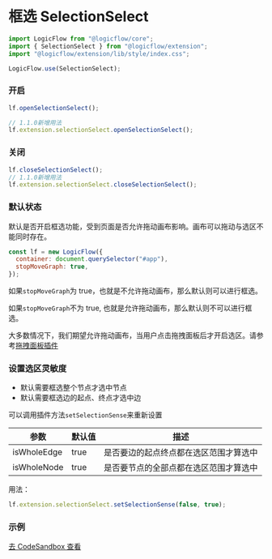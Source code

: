 # 框选 SelectionSelect

```ts
import LogicFlow from "@logicflow/core";
import { SelectionSelect } from "@logicflow/extension";
import "@logicflow/extension/lib/style/index.css";

LogicFlow.use(SelectionSelect);
```

### 开启

```ts
lf.openSelectionSelect();

// 1.1.0新增用法
lf.extension.selectionSelect.openSelectionSelect();
```

### 关闭

```ts
lf.closeSelectionSelect();
// 1.1.0新增用法
lf.extension.selectionSelect.closeSelectionSelect();
```

<!-- <example href="/examples/#/extension/components/selection" :height="300" ></example> -->

### 默认状态

默认是否开启框选功能，受到页面是否允许拖动画布影响。画布可以拖动与选区不能同时存在。

```js
const lf = new LogicFlow({
  container: document.querySelector("#app"),
  stopMoveGraph: true,
});
```

如果`stopMoveGraph`为 true，也就是不允许拖动画布，那么默认则可以进行框选。

如果`stopMoveGraph`不为 true, 也就是允许拖动画布，那么默认则不可以进行框选。

大多数情况下，我们期望允许拖动画布，当用户点击拖拽面板后才开启选区。请参考[拖拽面板插件](zh/guide/extension/component-dnd-panel)

### 设置选区灵敏度

- 默认需要框选整个节点才选中节点
- 默认需要框选边的起点、终点才选中边

可以调用插件方法`setSelectionSense`来重新设置

| 参数        | 默认值 | 描述                                   |
| ----------- | ------ | -------------------------------------- |
| isWholeEdge | true   | 是否要边的起点终点都在选区范围才算选中 |
| isWholeNode | true   | 是否要节点的全部点都在选区范围才算选中 |

用法：

```js
lf.extension.selectionSelect.setSelectionSense(false, true);
```

### 示例

<a href="https://codesandbox.io/embed/trusting-archimedes-m0bn4r?fontsize=14&hidenavigation=1&theme=dark&view=preview" target="_blank"> 去 CodeSandbox 查看</a>
